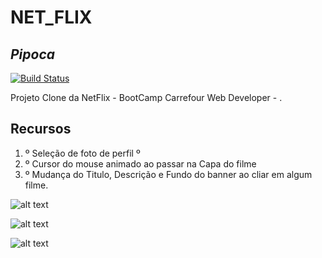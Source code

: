 
# NET_FLIX
## _Pipoca_



[![Build Status](https://travis-ci.org/joemccann/dillinger.svg?branch=master)](https://travis-ci.org/joemccann/dillinger)

Projeto Clone da NetFlix - BootCamp Carrefour Web Developer - .



## Recursos

 1. º Seleção de foto de perfil º 
 2. º Cursor do mouse animado ao passar  na  Capa do filme 
 3. º Mudança do Titulo, Descrição e Fundo do banner ao cliar em algum filme.
 

![alt text](https://i.imgur.com/ZEo3SCJ.jpg)


![alt text](https://i.imgur.com/4aomb5q.jpg)




![alt text](https://i.imgur.com/WyjIxlU.jpeg)
